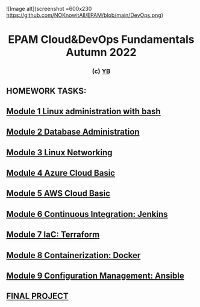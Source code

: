 ![Image alt](screenshot =600x230 https://github.com/NOKnowitAll/EPAM/blob/main/DevOps.png)

<h1 align="center">EPAM Cloud&DevOps Fundamentals Autumn 2022</h1>
<h3 align="center">(c) <a href="http://yb.pp.ua/" target="_blank">YB</a>  </h3>

## HOMEWORK TASKS: 

## [Module 1 Linux administration with bash](https://github.com/NOKnowitAll/EPAM/tree/main/Module1_Linux_administration_with_bash)
## [Module 2 Database Administration](https://github.com/NOKnowitAll/EPAM/tree/main/Module2_Database_Administration)
## [Module 3 Linux Networking](https://github.com/NOKnowitAll/EPAM/tree/main/Module3_Linux_Networking)
## [Module 4 Azure Cloud Basic](https://github.com/NOKnowitAll/EPAM/tree/main/Module4_Azure_Cloud_Basic)
## [Module 5 AWS Cloud Basic](https://github.com/NOKnowitAll/EPAM/tree/main/Module5_AWS_Cloud_Basic)
## [Module 6 Continuous Integration: Jenkins](https://github.com/NOKnowitAll/EPAM/tree/main/Module6_Continuous_Integration_Jenkins)
## [Module 7 IaC: Terraform](https://github.com/NOKnowitAll/EPAM/tree/main/Module7_IaC_Terraform)
## [Module 8 Containerization: Docker](https://github.com/NOKnowitAll/EPAM/tree/main/Module8_Containerization_Docker)
## [Module 9 Configuration Management: Ansible](https://github.com/NOKnowitAll/EPAM/tree/main/Module9_Configuration_Management_Ansible)
## [FINAL PROJECT](https://github.com/NOKnowitAll/EPAM/tree/main/FINAL_PROJECT)






